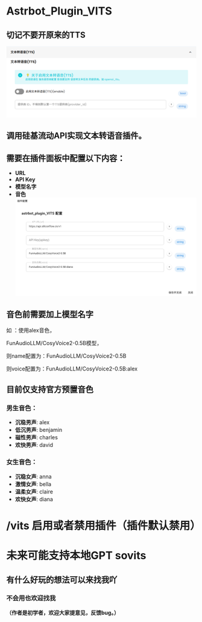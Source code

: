 # **Astrbot_Plugin_VITS**

## 切记不要开原来的TTS
![img.png](img.png)
## 调用硅基流动API实现文本转语音插件。

## 需要在插件面板中配置以下内容：
- **URL**
- **API Key**
- **模型名字**
- **音色**
![img_1.png](img_1.png)
## 音色前需要加上模型名字

如 ：使用alex音色，

FunAudioLLM/CosyVoice2-0.5B模型，

则name配置为：FunAudioLLM/CosyVoice2-0.5B

则voice配置为：FunAudioLLM/CosyVoice2-0.5B:alex


## 目前仅支持官方预置音色

### 男生音色：

- **沉稳男声**: alex
- **低沉男声**: benjamin
- **磁性男声**: charles
- **欢快男声**: david

### 女生音色：

- **沉稳女声**: anna
- **激情女声**: bella
- **温柔女声**: claire
- **欢快女声**: diana

# /vits 启用或者禁用插件（插件默认禁用）


# 未来可能支持本地GPT sovits

## 有什么好玩的想法可以来找我吖
### 不会用也欢迎找我



**（作者是初学者，欢迎大家提意见，反馈bug。）**